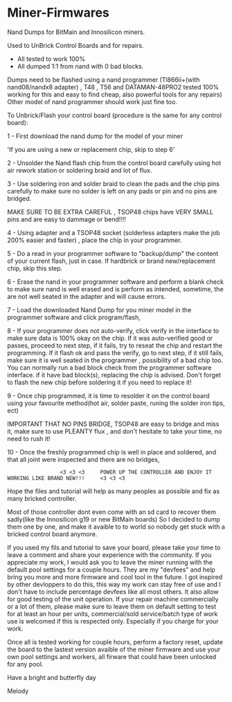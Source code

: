 # Miner-Firmwares
Nand Dumps for BitMain and Innosilicon miners.

Used to UnBrick Control Boards and for repairs.

- All tested to work 100% 
- All dumped 1:1 from nand with 0 bad blocks.

Dumps need to be flashed using a nand programmer (Tl866ii+(with nand08/nandx8 adapter) , T48 , T56 and DATAMAN-48PRO2 tested 100% working for this and easy to find cheap, also powerful tools for any repairs)
Other model of nand programmer should work just fine too.



To Unbrick/Flash your control board
(procedure is the same for any control board): 

1 - First download the nand dump for the model of your miner

'If you are using a new or replacement chip, skip to step 6'

2 - Unsolder the Nand flash chip from the control board carefully using hot air rework station or soldering braid and lot of flux.

3 - Use soldering iron and solder braid to clean the pads and the chip pins carefully to make sure no solder is left on any pads or pin and no pins are bridged.

 MAKE SURE TO BE EXTRA CAREFUL , TSOP48 chips have VERY SMALL pins and are easy to dammage or bend!!!!
 
 4 - Using adapter and a TSOP48 socket (solderless adapters make the job 200% easier and faster) , place the chip in your programmer.
 
 5 - Do a read in your programmer software to "backup/dump" the content of your current flash, just in case. If hardbrick or brand new/replacement chip, skip this step.
 
 6 - Erase the nand in your programmer software and perform a blank check to make sure nand is well erased and is perform as intended, sometime, the are not well seated in the adapter and will cause errors.
 
 7 - Load the downloaded Nand Dump for you miner model in the programmer software and click program/flash,
 
 8 - If your programmer does not auto-verify, click verify in the interface to make sure data is 100% okay on the chip. If it was auto-verified good or passes, proceed to next step, if it fails, try to reseat the chip and restart the programming. If it flash ok and pass the verify, go to next step, if it still fails, make sure it is well seated in the programmer , possibility of a bad chip too. You can normally run a bad block check from the programmer software interface. if it have bad block(s), replacing the chip is advised. Don't forget to flash the new chip before soldering it if you need to replace it!
 
 9 - Once chip programmed, it is time to resolder it on the control board using your favourite method(hot air, solder paste, runing the solder iron tips, ect)
 
 IMPORTANT THAT NO PINS BRIDGE, TSOP48 are easy to bridge and miss it, make sure to use PLEANTY flux , and don't hesitate to take your time, no need to rush it!
 
 10 - Once the freshly programmed chip is well in place and soldered, and that all joint were inspected and there are no bridges,
 
 
                     <3 <3 <3     POWER UP THE CONTROLLER AND ENJOY IT WORKING LIKE BRAND NEW!!!     <3 <3 <3 
 
 Hope the files and tutorial will help as many peoples as possible and fix as many bricked controller.
 
 Most of those controller dont even come with an sd card to recover them sadly(like the Innosilicon g19 or new BitMain boards)
So I decided to dump them one by one, and make it avaible to to world so nobody get stuck with a bricked control board anymore.

If you used my fils and tutorial to save your board, please take your time to leave a comment and share your experience with the community.
If you appreciate my work, I would ask you to leave the miner running with the default pool settings for a couple hours. They are my "devfees" and help bring you more and more firmware and cool tool in the future. I got inspired by other devloppers to do this, this way my work can stay free of use and I don't have to include percentage devfees like all most others.
It also allow for good testing of the unit operation.
If your repair machine commercially or a lot of them, please make sure to leave them on default setting to test for at least an hour per units, commercial/sold service/batch type of work use is welcomed if this is respected only. Especially if you charge for your work.

Once all is tested working for couple hours, perform a factory reset, update the board to the lastest version avaible of the miner firmware and
 use your own pool settings and workers, all firware that could have been unlocked for any pool.
 
 Have a bright and butterfly day
 
 Melody
